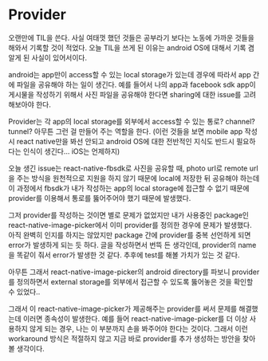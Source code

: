 # Provider

오랜만에 TIL을 쓴다. 사실 여태껏 했던 것들은 공부라기 보다는 노동에 가까운 것들을 해와서 기록할 것이 적었다. 오늘 TIL을 쓰게 된 이유는 android OS에 대해서 기록 겸 알게 된 사실이 있어서이다. 

android는 app만이 access할 수 있는 local storage가 있는데 경우에 따라서 app 간에 파일을 공유해야 하는 일이 생긴다. 예를 들어서 나의 app과 facebook sdk app이 게시물을 작성하기 위해서 사진 파일을 공유해야 한다면 sharing에 대한 issue를 고려해보아야 한다. 

Provider는 각 app의 local storage를 외부에서 access할 수 있는 통로? channel? tunnel? 아무튼 그런 걸 만들어 주는 역할을 한다.
(이런 것들을 보면 mobile app 작성시 react native만을 봐선 안되고 android OS에 대한 전반적인 지식도 반드시 필요하다는 인식이 생긴다... iOS는 언제하지) 

오늘 생긴 issue는 react-native-fbsdk로 사진을 공유할 때, photo url로 remote url을 주는 방식을 원천적으로 지원을 하지 않기 때문에 local에 저장한 뒤 공유해야 하는데 이 과정에서 fbsdk가 내가 작성하는 app의 local storage에 접근할 수 없기 때문에 provider를 이용해서 통로를 뚫어주어야 했기 때문에 발생했다. 

그저 provider를 작성하는 것이면 별로 문제가 없었지만 내가 사용중인 package인 react-native-image-picker에서 이미 provider를 정의한 경우에 문제가 발생했다. 아직 완벽히 인지를 하지는 않았지만 package 간에 provider를 중복 선언하게 되면 error가 발생하게 되는 듯 하다. 글을 작성하면서 번뜩 든 생각인데, provider의 name을 똑같이 줘서 error가 발생한 것 같다. 추후에 test를 해볼 가치가 있는 것 같다. 

아무튼 그래서 react-native-image-picker의 android directory를 파보니 provider를 정의하면서 external storage를 외부에서 접근할 수 있도록 뚫어놓은 것을 확인할 수 있었다..

그래서 이 react-native-image-picker가 제공해주는 provider를 써서 문제를 해결했는데 이러면 종속성이 발생한다. 예를 들어 react-native-image-picker를 더 이상 사용하지 않게 되는 경우, 나는 이 부분까지 손을 봐주어야 한다는 것이다. 그래서 이런 workaround 방식은 적절하지 않고 지금 바로 provider를 추가 생성하는 방안을 찾아볼 생각이다.